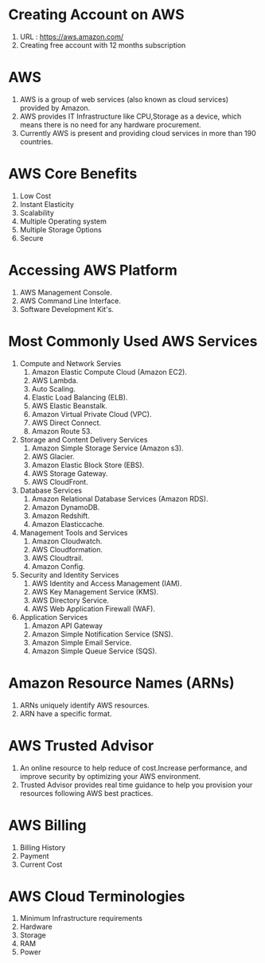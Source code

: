 # Creating Account on AWS

1) URL : https://aws.amazon.com/
2) Creating free account with 12 months subscription

# AWS

1) AWS is a group of web services (also known as cloud services) provided by Amazon.
2) AWS provides IT Infrastructure like CPU,Storage as a device, which means there is no need for any hardware procurement.
3) Currently AWS is present and providing cloud services in more than 190 countries.

# AWS Core Benefits

1) Low Cost
2) Instant Elasticity
3) Scalability
4) Multiple Operating system
5) Multiple Storage Options
6) Secure

# Accessing AWS Platform

1) AWS Management Console.
2) AWS Command Line Interface.
3) Software Development Kit's.

# Most Commonly Used AWS Services

1) Compute and Network Servies
    1) Amazon Elastic Compute Cloud (Amazon EC2).
    2) AWS Lambda.
    3) Auto Scaling.
    4) Elastic Load Balancing (ELB).
    5) AWS Elastic Beanstalk.
    6) Amazon Virtual Private Cloud (VPC).
    7) AWS Direct Connect.
    8) Amazon Route 53.
2) Storage and Content Delivery Services
    1) Amazon Simple Storage Service (Amazon s3).
    2) AWS Glacier.
    3) Amazon Elastic Block Store (EBS).
    4) AWS Storage Gateway.
    5) AWS CloudFront.
3) Database Services
    1) Amazon Relational Database Services (Amazon RDS).
    2) Amazon DynamoDB.
    3) Amazon Redshift.
    4) Amazon Elasticcache.
4) Management Tools and Services
    1) Amazon Cloudwatch.
    2) AWS Cloudformation.
    3) AWS Cloudtrail.
    4) Amazon Config.
5) Security and Identity Services
    1) AWS Identity and Access Management (IAM).
    2) AWS Key Management Service (KMS).
    3) AWS Directory Service.
    4) AWS Web Application Firewall (WAF).
6) Application Services
    1) Amazon API Gateway
    2) Amazon Simple Notification Service (SNS).
    3) Amazon Simple Email Service.
    4) Amazon Simple Queue Service (SQS).


# Amazon Resource Names (ARNs)

1) ARNs uniquely identify AWS resources.
2) ARN have a specific format.


# AWS Trusted Advisor

1) An online resource to help reduce of cost.Increase performance, and improve security by optimizing your AWS environment.
2) Trusted Advisor provides real time guidance to help you provision your resources following AWS best practices.

# AWS Billing

1) Billing History
2) Payment
3) Current Cost

# AWS Cloud Terminologies

1) Minimum Infrastructure requirements
2) Hardware
3) Storage
4) RAM
5) Power


